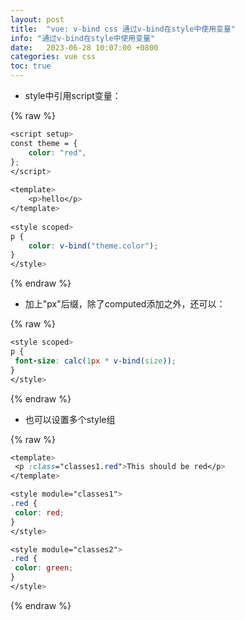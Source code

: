```yaml
---
layout: post
title:  "vue: v-bind css 通过v-bind在style中使用变量"
info: "通过v-bind在style中使用变量"
date:   2023-06-28 10:07:00 +0800
categories: vue css
toc: true
---
```




- style中引用script变量：

{% raw %}
```scss
<script setup>
const theme = {
    color: "red",
};
</script>
    
<template>
    <p>hello</p>
</template>
    
<style scoped>
p {
    color: v-bind("theme.color");
}
</style>
```
{% endraw %}


- 加上"px"后缀，除了computed添加之外，还可以：

{% raw %}
```scss
<style scoped>
p {
 font-size: calc(1px * v-bind(size));
}
</style>
```
{% endraw %}


- 也可以设置多个style组

{% raw %}
```scss
<template>
 <p :class="classes1.red">This should be red</p>
</template>

<style module="classes1">
.red {
 color: red;
}
</style>

<style module="classes2">
.red {
 color: green;
}
</style>
```
{% endraw %}



